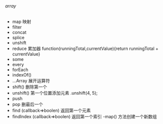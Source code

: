 ###### array 
- map 映射
- filter 
- concat 
- splice 
- unshift
- reduce 累加器 function(runningTotal,currentValue){return runningTotal + currentValue}
- some 
- every 
- forEach 
- indexOf() 
- ...Array 展开运算符 
- shift() 删除第一个
- unshift() 第一个位置添加元素 .unshift(4, 5);
- push 
- pop 删最后一个
- find (callback=>boolen) 返回第一个元素
- findIndex (callback=>boolen) 返回第一个索引
-map() 方法创建一个新数组

